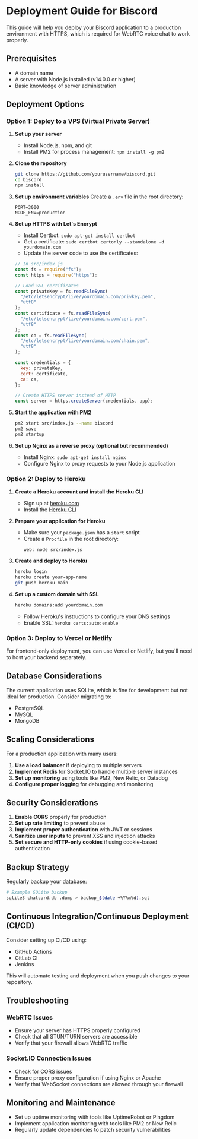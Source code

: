 # Deployment Guide for Biscord

This guide will help you deploy your Biscord application to a production environment with HTTPS, which is required for WebRTC voice chat to work properly.

## Prerequisites

- A domain name
- A server with Node.js installed (v14.0.0 or higher)
- Basic knowledge of server administration

## Deployment Options

### Option 1: Deploy to a VPS (Virtual Private Server)

1. **Set up your server**

   - Install Node.js, npm, and git
   - Install PM2 for process management: `npm install -g pm2`

2. **Clone the repository**

   ```bash
   git clone https://github.com/yourusername/biscord.git
   cd biscord
   npm install
   ```

3. **Set up environment variables**
   Create a `.env` file in the root directory:

   ```
   PORT=3000
   NODE_ENV=production
   ```

4. **Set up HTTPS with Let's Encrypt**

   - Install Certbot: `sudo apt-get install certbot`
   - Get a certificate: `sudo certbot certonly --standalone -d yourdomain.com`
   - Update the server code to use the certificates:

   ```javascript
   // In src/index.js
   const fs = require("fs");
   const https = require("https");

   // Load SSL certificates
   const privateKey = fs.readFileSync(
     "/etc/letsencrypt/live/yourdomain.com/privkey.pem",
     "utf8"
   );
   const certificate = fs.readFileSync(
     "/etc/letsencrypt/live/yourdomain.com/cert.pem",
     "utf8"
   );
   const ca = fs.readFileSync(
     "/etc/letsencrypt/live/yourdomain.com/chain.pem",
     "utf8"
   );

   const credentials = {
     key: privateKey,
     cert: certificate,
     ca: ca,
   };

   // Create HTTPS server instead of HTTP
   const server = https.createServer(credentials, app);
   ```

5. **Start the application with PM2**

   ```bash
   pm2 start src/index.js --name biscord
   pm2 save
   pm2 startup
   ```

6. **Set up Nginx as a reverse proxy (optional but recommended)**
   - Install Nginx: `sudo apt-get install nginx`
   - Configure Nginx to proxy requests to your Node.js application

### Option 2: Deploy to Heroku

1. **Create a Heroku account and install the Heroku CLI**

   - Sign up at [heroku.com](https://heroku.com)
   - Install the [Heroku CLI](https://devcenter.heroku.com/articles/heroku-cli)

2. **Prepare your application for Heroku**

   - Make sure your `package.json` has a `start` script
   - Create a `Procfile` in the root directory:
     ```
     web: node src/index.js
     ```

3. **Create and deploy to Heroku**

   ```bash
   heroku login
   heroku create your-app-name
   git push heroku main
   ```

4. **Set up a custom domain with SSL**
   ```bash
   heroku domains:add yourdomain.com
   ```
   - Follow Heroku's instructions to configure your DNS settings
   - Enable SSL: `heroku certs:auto:enable`

### Option 3: Deploy to Vercel or Netlify

For frontend-only deployment, you can use Vercel or Netlify, but you'll need to host your backend separately.

## Database Considerations

The current application uses SQLite, which is fine for development but not ideal for production. Consider migrating to:

- PostgreSQL
- MySQL
- MongoDB

## Scaling Considerations

For a production application with many users:

1. **Use a load balancer** if deploying to multiple servers
2. **Implement Redis** for Socket.IO to handle multiple server instances
3. **Set up monitoring** using tools like PM2, New Relic, or Datadog
4. **Configure proper logging** for debugging and monitoring

## Security Considerations

1. **Enable CORS** properly for production
2. **Set up rate limiting** to prevent abuse
3. **Implement proper authentication** with JWT or sessions
4. **Sanitize user inputs** to prevent XSS and injection attacks
5. **Set secure and HTTP-only cookies** if using cookie-based authentication

## Backup Strategy

Regularly backup your database:

```bash
# Example SQLite backup
sqlite3 chatcord.db .dump > backup_$(date +%Y%m%d).sql
```

## Continuous Integration/Continuous Deployment (CI/CD)

Consider setting up CI/CD using:

- GitHub Actions
- GitLab CI
- Jenkins

This will automate testing and deployment when you push changes to your repository.

## Troubleshooting

### WebRTC Issues

- Ensure your server has HTTPS properly configured
- Check that all STUN/TURN servers are accessible
- Verify that your firewall allows WebRTC traffic

### Socket.IO Connection Issues

- Check for CORS issues
- Ensure proper proxy configuration if using Nginx or Apache
- Verify that WebSocket connections are allowed through your firewall

## Monitoring and Maintenance

- Set up uptime monitoring with tools like UptimeRobot or Pingdom
- Implement application monitoring with tools like PM2 or New Relic
- Regularly update dependencies to patch security vulnerabilities

